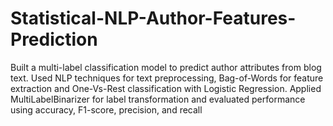 # Statistical-NLP-Author-Features-Prediction
Built a multi-label classification model to predict author attributes from blog text. Used NLP techniques for text preprocessing, Bag-of-Words for feature extraction and One-Vs-Rest classification with Logistic Regression. Applied MultiLabelBinarizer for label transformation and evaluated performance using accuracy, F1-score, precision, and recall
